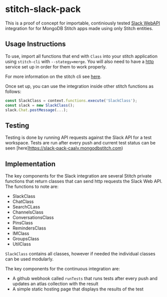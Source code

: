 # stitch-slack-pack
This is a proof of concept for importable, continiously tested [Slack WebAPI](https://api.slack.com/web) integration for for MongoDB Stitch apps made using only Stitch entities.

## Usage Instructions
To use, import all functions that end with `Class` into your stitch application using `stitch-cli` with `--stategy=merge`. You will also need to have a [http](https://docs.mongodb.com/stitch/services/http/) service set up in order for them to work properly. 

For more information on the stitch cli see [here](https://docs.mongodb.com/stitch/import-export/stitch-cli-reference). 

Once set up, you can use the integration inside other stitch functions as follows:
```javascript
const SlackClass = context.functions.execute('SlackClass');
const slack = new SlackClass();
slack.Chat.postMessage(...);
```

## Testing
Testing is done by running API requests against the Slack API for a test workspace. Tests are run after every push and current test status can be seen [here]https://slack-pack-caalv.mongodbstitch.com)

## Implementation
The key components for the Slack integration are several Stitch private functions that return classes that can send http requests the Slack Web API. 
The functions to note are:
* SlackClass
* ChatClass
* SearchCLass
* ChannelsClass
* ConversationsClass
* PinsClass
* RemindersClass
* IMClass
* GroupsClass
* UtilClass

`SlackClass` contains all classes, however if needed the individual classes can be used modularly.

The key components for the continuous integration are:
* A github webhook called `runTests` that runs tests after every push and updates an atlas collection with the result
* A simple static hosting page that displays the results of the test
